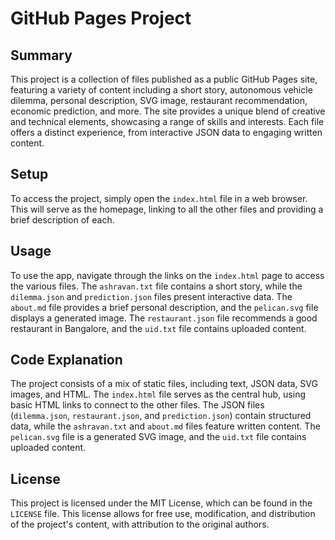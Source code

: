 # GitHub Pages Project
## Summary
This project is a collection of files published as a public GitHub Pages site, featuring a variety of content including a short story, autonomous vehicle dilemma, personal description, SVG image, restaurant recommendation, economic prediction, and more. The site provides a unique blend of creative and technical elements, showcasing a range of skills and interests. Each file offers a distinct experience, from interactive JSON data to engaging written content.

## Setup
To access the project, simply open the `index.html` file in a web browser. This will serve as the homepage, linking to all the other files and providing a brief description of each.

## Usage
To use the app, navigate through the links on the `index.html` page to access the various files. The `ashravan.txt` file contains a short story, while the `dilemma.json` and `prediction.json` files present interactive data. The `about.md` file provides a brief personal description, and the `pelican.svg` file displays a generated image. The `restaurant.json` file recommends a good restaurant in Bangalore, and the `uid.txt` file contains uploaded content.

## Code Explanation
The project consists of a mix of static files, including text, JSON data, SVG images, and HTML. The `index.html` file serves as the central hub, using basic HTML links to connect to the other files. The JSON files (`dilemma.json`, `restaurant.json`, and `prediction.json`) contain structured data, while the `ashravan.txt` and `about.md` files feature written content. The `pelican.svg` file is a generated SVG image, and the `uid.txt` file contains uploaded content.

## License
This project is licensed under the MIT License, which can be found in the `LICENSE` file. This license allows for free use, modification, and distribution of the project's content, with attribution to the original authors.